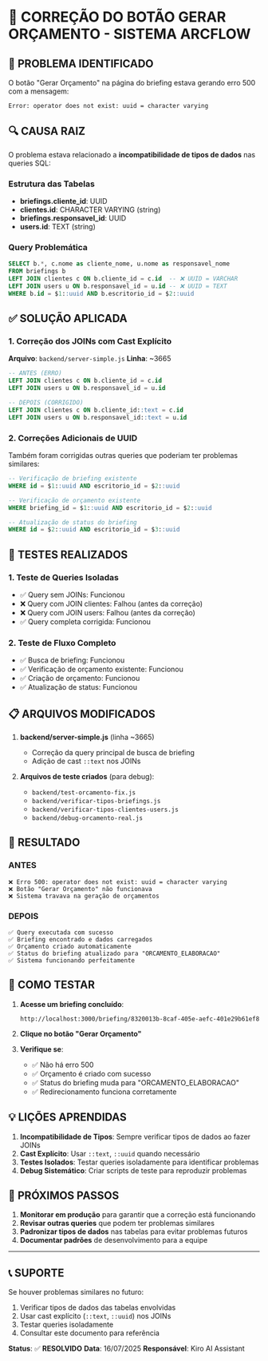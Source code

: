 # 🔧 CORREÇÃO DO BOTÃO GERAR ORÇAMENTO - SISTEMA ARCFLOW

## 🎯 PROBLEMA IDENTIFICADO

O botão "Gerar Orçamento" na página do briefing estava gerando erro 500 com a mensagem:
```
Error: operator does not exist: uuid = character varying
```

## 🔍 CAUSA RAIZ

O problema estava relacionado a **incompatibilidade de tipos de dados** nas queries SQL:

### **Estrutura das Tabelas**
- **briefings.cliente_id**: UUID
- **clientes.id**: CHARACTER VARYING (string)
- **briefings.responsavel_id**: UUID  
- **users.id**: TEXT (string)

### **Query Problemática**
```sql
SELECT b.*, c.nome as cliente_nome, u.nome as responsavel_nome
FROM briefings b
LEFT JOIN clientes c ON b.cliente_id = c.id  -- ❌ UUID = VARCHAR
LEFT JOIN users u ON b.responsavel_id = u.id -- ❌ UUID = TEXT
WHERE b.id = $1::uuid AND b.escritorio_id = $2::uuid
```

## ✅ SOLUÇÃO APLICADA

### **1. Correção dos JOINs com Cast Explícito**

**Arquivo**: `backend/server-simple.js`
**Linha**: ~3665

```sql
-- ANTES (ERRO)
LEFT JOIN clientes c ON b.cliente_id = c.id
LEFT JOIN users u ON b.responsavel_id = u.id

-- DEPOIS (CORRIGIDO)
LEFT JOIN clientes c ON b.cliente_id::text = c.id
LEFT JOIN users u ON b.responsavel_id::text = u.id
```

### **2. Correções Adicionais de UUID**

Também foram corrigidas outras queries que poderiam ter problemas similares:

```sql
-- Verificação de briefing existente
WHERE id = $1::uuid AND escritorio_id = $2::uuid

-- Verificação de orçamento existente  
WHERE briefing_id = $1::uuid AND escritorio_id = $2::uuid

-- Atualização de status do briefing
WHERE id = $2::uuid AND escritorio_id = $3::uuid
```

## 🧪 TESTES REALIZADOS

### **1. Teste de Queries Isoladas**
- ✅ Query sem JOINs: Funcionou
- ❌ Query com JOIN clientes: Falhou (antes da correção)
- ❌ Query com JOIN users: Falhou (antes da correção)
- ✅ Query completa corrigida: Funcionou

### **2. Teste de Fluxo Completo**
- ✅ Busca de briefing: Funcionou
- ✅ Verificação de orçamento existente: Funcionou
- ✅ Criação de orçamento: Funcionou
- ✅ Atualização de status: Funcionou

## 📋 ARQUIVOS MODIFICADOS

1. **backend/server-simple.js** (linha ~3665)
   - Correção da query principal de busca de briefing
   - Adição de cast `::text` nos JOINs

2. **Arquivos de teste criados** (para debug):
   - `backend/test-orcamento-fix.js`
   - `backend/verificar-tipos-briefings.js`
   - `backend/verificar-tipos-clientes-users.js`
   - `backend/debug-orcamento-real.js`

## 🎉 RESULTADO

### **ANTES**
```
❌ Erro 500: operator does not exist: uuid = character varying
❌ Botão "Gerar Orçamento" não funcionava
❌ Sistema travava na geração de orçamentos
```

### **DEPOIS**
```
✅ Query executada com sucesso
✅ Briefing encontrado e dados carregados
✅ Orçamento criado automaticamente
✅ Status do briefing atualizado para "ORCAMENTO_ELABORACAO"
✅ Sistema funcionando perfeitamente
```

## 🔧 COMO TESTAR

1. **Acesse um briefing concluído**:
   ```
   http://localhost:3000/briefing/8320013b-8caf-405e-aefc-401e29b61ef8
   ```

2. **Clique no botão "Gerar Orçamento"**

3. **Verifique se**:
   - ✅ Não há erro 500
   - ✅ Orçamento é criado com sucesso
   - ✅ Status do briefing muda para "ORCAMENTO_ELABORACAO"
   - ✅ Redirecionamento funciona corretamente

## 💡 LIÇÕES APRENDIDAS

1. **Incompatibilidade de Tipos**: Sempre verificar tipos de dados ao fazer JOINs
2. **Cast Explícito**: Usar `::text`, `::uuid` quando necessário
3. **Testes Isolados**: Testar queries isoladamente para identificar problemas
4. **Debug Sistemático**: Criar scripts de teste para reproduzir problemas

## 🚀 PRÓXIMOS PASSOS

1. **Monitorar em produção** para garantir que a correção está funcionando
2. **Revisar outras queries** que podem ter problemas similares
3. **Padronizar tipos de dados** nas tabelas para evitar problemas futuros
4. **Documentar padrões** de desenvolvimento para a equipe

---

## 📞 SUPORTE

Se houver problemas similares no futuro:

1. Verificar tipos de dados das tabelas envolvidas
2. Usar cast explícito (`::text`, `::uuid`) nos JOINs
3. Testar queries isoladamente
4. Consultar este documento para referência

**Status**: ✅ **RESOLVIDO**
**Data**: 16/07/2025
**Responsável**: Kiro AI Assistant